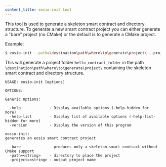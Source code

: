 ```yaml
---
content_title: eosio-init tool
---
```


This tool is used to generate a skeleton smart contract and directory structure.
To generate a new smart contract project you can either generate a "bare" project (no CMake) or the default is to generate a CMake project.

Example:
```bash
$ eosio-init --path=\destination\path\where\to\generate\project\ --project=hello_contract_folder
```

This will generate a project folder `hello_contract_folder` in the path `\destination\path\where\to\generate\project\` containing the skeleton smart contract and directory structure.

```
USAGE: eosio-init [options]

OPTIONS:

Generic Options:

  -help             - Display available options (-help-hidden for more)
  -help-list        - Display list of available options (-help-list-hidden for more)
  -version          - Display the version of this program

eosio-init:
generates an eosio smart contract project

  -bare             - produces only a skeleton smart contract without CMake support
  -path=<string>    - directory to place the project
  -project=<string> - output project name
```
